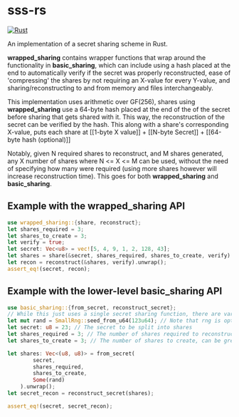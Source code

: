 # sss-rs
[![Rust](https://github.com/bilowik/sss-rs/actions/workflows/rust.yml/badge.svg?branch=master)](https://github.com/bilowik/sss-rs/actions/workflows/rust.yml)

An implementation of a secret sharing scheme in Rust. 

**wrapped_sharing** contains wrapper functions that wrap around the functionality in **basic_sharing**, which 
can include using a hash placed at the end to automatically verify if the secret was properly reconstructed,
ease of 'compressing' the shares by not requiring an X-value for every Y-value, and sharing/reconstructing to
and from memory and files interchangeably.

This implementation uses arithmetic over GF(256), shares using **wrapped_sharing** use a 64-byte hash placed
at the end of the of the secret before sharing that gets shared with it. This way, the 
reconstruction of the secret can be verified by the hash. This along with a share's corresponding
X-value, puts each share at [[1-byte X value]] + [[N-byte Secret]] + [[64-byte hash (optional)]]

Notably, given N required shares to reconstruct, and M shares generated, any X number of shares where
N <= X <= M can be used, without the need of specifying how many were required (using more shares however 
will increase reconstruction time). This goes for both **wrapped_sharing** and **basic_sharing**.


## Example with the wrapped_sharing API
```rust
use wrapped_sharing::{share, reconstruct};
let shares_required = 3;
let shares_to_create = 3;
let verify = true;
let secret: Vec<u8> = vec![5, 4, 9, 1, 2, 128, 43];
let shares = share(&secret, shares_required, shares_to_create, verify).unwrap();
let recon = reconstruct(&shares, verify).unwrap();
assert_eq!(secret, recon);
```


## Example with the lower-level basic_sharing API
```rust
use basic_sharing::{from_secret, reconstruct_secret};
// While this just uses a single secret sharing function, there are variants for Vec<u8>
let mut rand = SmallRng::seed_from_u64(123u64); // Note that rng is optional, default seeds from entropy
let secret: u8 = 23; // The secret to be split into shares
let shares_required = 3; // The number of shares required to reconstruct the secret
let shares_to_create = 3; // The number of shares to create, can be greater than the required

let shares: Vec<(u8, u8)> = from_secret(
		secret,
		shares_required,
		shares_to_create,
		Some(rand)
	).unwrap();
let secret_recon = reconstruct_secret(shares);

assert_eq!(secret, secret_recon);
```
